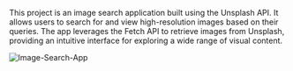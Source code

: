 This project is an image search application built using the Unsplash API. It allows users to search for and view high-resolution images based on their queries. The app leverages the Fetch API to retrieve images from Unsplash, providing an intuitive interface for exploring a wide range of visual content.


![Image-Search-App](https://github.com/user-attachments/assets/6f0b877f-31f5-4b46-a7bd-3f037a8301ae)
